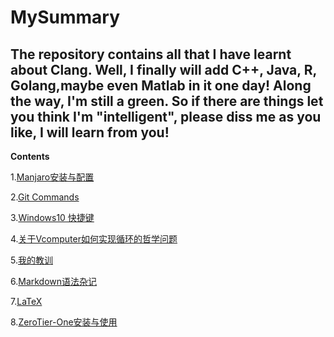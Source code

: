 # MySummary
The repository contains all that I have learnt about Clang. Well, I finally will add C++, Java, R, Golang,maybe even Matlab in it one day!
Along the way, I'm still a green. So if there are things let you think I'm "intelligent", please diss me as you like, I will learn from you!
---
**Contents**

1.[Manjaro安装与配置](https://github.com/BreezeShane/MySummary/blob/master/Manjaro%E5%AE%89%E8%A3%85%E4%B8%8E%E9%85%8D%E7%BD%AE.md)

2.[Git Commands](https://github.com/BreezeShane/MySummary/blob/master/Git_Commands.md)

3.[Windows10 快捷键](https://github.com/BreezeShane/MySummary/blob/master/Windows10%E5%BF%AB%E6%8D%B7%E9%94%AE.md)

4.[关于Vcomputer如何实现循环的哲学问题](https://github.com/BreezeShane/MySummary/blob/master/%E5%85%B3%E4%BA%8EVcomputer%E5%A6%82%E4%BD%95%E5%AE%9E%E7%8E%B0%E5%BE%AA%E7%8E%AF%E7%9A%84%E5%93%B2%E5%AD%A6%E9%97%AE%E9%A2%98.md)

5.[我的教训](https://github.com/BreezeShane/MySummary/blob/master/%E6%88%91%E7%9A%84%E6%95%99%E8%AE%AD.md)

6.[Markdown语法杂记](https://github.com/BreezeShane/MySummary/blob/master/Markdown%E8%AF%AD%E6%B3%95%E6%9D%82%E8%AE%B0.md)

7.[LaTeX](https://github.com/BreezeShane/MySummary/blob/master/LaTeX.md)

8.[ZeroTier-One安装与使用](https://github.com/BreezeShane/MySummary/blob/master/ZeroTier-One%E5%AE%89%E8%A3%85%E4%B8%8E%E4%BD%BF%E7%94%A8.md)
